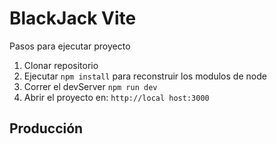 # BlackJack Vite

Pasos para ejecutar proyecto

1. Clonar repositorio
2. Ejecutar `npm install` para reconstruir los modulos de node
3. Correr el devServer `npm run dev`
4. Abrir el proyecto en: ```http://local host:3000```

## Producción